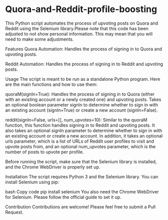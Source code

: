 # Quora-and-Reddit-profile-boosting

This Python script automates the process of upvoting posts on Quora and Reddit using the Selenium library.Please note that this code has been adjusted to not show personal information. This may mean that you will need to make some adjustments.

Features
Quora Automation: Handles the process of signing in to Quora and upvoting posts.

Reddit Automation: Handles the process of signing in to Reddit and upvoting posts.

Usage
The script is meant to be run as a standalone Python program. Here are the main functions and how to use them:

quoraM(signIn=True): Handles the process of signing in to Quora (either with an existing account or a newly created one) and upvoting posts. Takes an optional boolean parameter signIn to determine whether to sign in with an existing account (signIn=True) or create a new account (signIn=False).

reddit(signIn=False, urls=[], num_upvotes=10): Similar to the quoraM function, this function handles signing in to Reddit and upvoting posts. It also takes an optional signIn parameter to determine whether to sign in with an existing account or create a new account. In addition, it takes an optional urls parameter, which is a list of URLs of Reddit user profiles to visit and upvote posts from, and an optional num_upvotes parameter, which is the number of posts to upvote per profile.

Before running the script, make sure that the Selenium library is installed, and the Chrome WebDriver is properly set up.

Installation
The script requires Python 3 and the Selenium library. You can install Selenium using pip:

bash
Copy code
pip install selenium
You also need the Chrome WebDriver for Selenium. Please follow the official guide to set it up.

Contribution
Contributions are welcome! Please feel free to submit a Pull Request.
